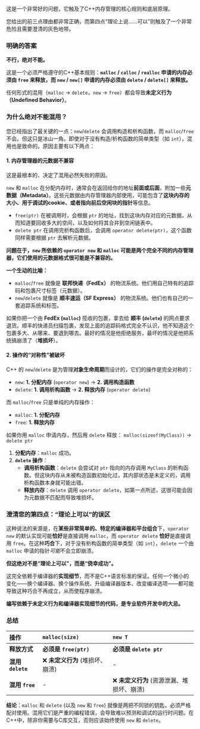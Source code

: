 这是一个非常好的问题，它触及了C++内存管理的核心规则和底层原理。

您给出的前三点理由都非常正确，而第四点“理论上说……可以”则触及了一个非常危险且需要澄清的灰色地带。

### 明确的答案

**不行，绝对不能。**

这是一个必须严格遵守的C++基本规则：**`malloc` / `calloc` / `realloc` 申请的内存必须由 `free` 来释放，而 `new` / `new[]` 申请的内存必须由 `delete` / `delete[]` 来释放。**

任何形式的混用（`malloc` -> `delete`，`new` -> `free`）都会导致**未定义行为（Undefined Behavior）**。

### 为什么绝对不能混用？

您已经指出了最关键的一点：`new`/`delete` 会调用构造和析构函数，而 `malloc`/`free` 不会。但这只是冰山一角。即使对于没有构造/析构函数的简单类型（如 `int`），混用也是致命的。原因主要有以下两点：

#### 1. 内存管理器的元数据不兼容

这是最根本的、决定了混用必然失败的原因。

`new` 和 `malloc` 在分配内存时，通常会在返回给你的地址**前面或后面**，附加一些**元数据（Metadata）**。这些元数据由内存管理器内部使用，可能包含了**这块内存的大小、用于调试的cookie、或者指向前后空闲块的指针**等信息。

* `free(ptr)` 在被调用时，会根据 `ptr` 的地址，找到这块内存对应的元数据，从而知道要回收多大的空间，以及如何将其合并到空闲链表中。
* `delete ptr` 在调用完析构函数后，会调用 `operator delete(ptr)`，这个函数同样需要根据 `ptr` 去解析元数据。

**问题在于，`new` 所依赖的 `operator new` 和 `malloc` 可能是两个完全不同的内存管理器，它们使用的元数据格式很可能是不兼容的。**

**一个生动的比喻：**

* `malloc`/`free` 就像是 **联邦快递（FedEx）** 的物流系统。他们用自己特有的追踪码和包裹尺寸标签（元数据）。
* `new`/`delete` 就像是 **顺丰速运（SF Express）** 的物流系统。他们也有自己的一套追踪系统和标签。

如果你把一个由 **FedEx (`malloc`)** 揽收的包裹，拿去给 **顺丰 (`delete`)** 的网点要求退货。顺丰的快递员扫描包裹，发现上面的追踪码格式完全不认识，他不知道这个包裹多大、从哪来、要退到哪去。最好的情况是他拒绝服务，最坏的情况是他把系统搞崩溃了（**堆损坏**）。

#### 2. 操作的“对称性”被破坏

C++ 的 `new`/`delete` 是为管理**对象生命周期**而设计的，它们的操作是完全对称的：

* `new`: **1. 分配内存** (`operator new`) -> **2. 调用构造函数**
* `delete`: **1. 调用析构函数** -> **2. 释放内存** (`operator delete`)

而 `malloc`/`free` 只是单纯的内存操作：

* `malloc`: **1. 分配内存**
* `free`: **1. 释放内存**

如果你用 `malloc` 申请内存，然后用 `delete` 释放：
`malloc(sizeof(MyClass))` -> `delete ptr`
1.  **分配内存**：`malloc` 成功。
2.  **`delete` 操作**：
    * **调用析构函数**：`delete` 会尝试对 `ptr` 指向的内存调用 `MyClass` 的析构函数。但这块内存从未被构造函数初始化过，其内部状态是未定义的，调用析构函数本身就可能出错。
    * **释放内存**：`delete` 调用 `operator delete`，如第一点所述，这很可能会因为元数据不匹配而导致堆损坏。

### 澄清您的第四点：“理论上可以”的误区

这种说法的来源是，在**某些非常简单的、特定的编译器和平台组合**下，`operator new` 的默认实现可能**恰好**是直接调用 `malloc`，而 `operator delete` **恰好**是直接调用 `free`。在这种**巧合**下，对于没有析构函数的简单类型（如 `int`），`delete` 一个由 `malloc` 申请的指针*可能*不会立即崩溃。

**但这绝对不是“理论上可以”，而是“侥幸成功”。**

这完全依赖于编译器的**实现细节**，而不是C++语言标准的保证。任何一个微小的变化——换个编译器、换个操作系统、升级编译器版本、改变编译选项——都可能导致这种巧合不再成立，从而使程序崩溃。

**编写依赖于未定义行为和编译器实现细节的代码，是专业软件开发中的大忌。**

### 总结

| 操作 | `malloc(size)` | `new T` |
| :--- | :--- | :--- |
| **释放方式** | **必须是 `free(ptr)`** | **必须是 `delete ptr`** |
| **混用 `delete`** | ❌ **未定义行为** (堆损坏、崩溃) | - |
| **混用 `free`** | - | ❌ **未定义行为** (资源泄漏、堆损坏、崩溃) |

**结论**：`malloc` 和 `delete` (以及 `new` 和 `free`) 就像是两把不同锁的钥匙，必须严格配对使用。混用它们是严重的编程错误，会导致难以预测和调试的运行时问题。在C++中，除非你需要与C库交互，否则应该始终使用 `new` 和 `delete`。